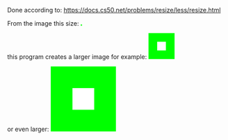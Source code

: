 Done according to: https://docs.cs50.net/problems/resize/less/resize.html

From the image this size: ![Alt text](small.bmp?raw=true "small")

this program creates a larger image for example: ![Alt text](larger.bmp?raw=true "larger")

or even larger: ![Alt text](even_larger.bmp?raw=true "even_larger")
